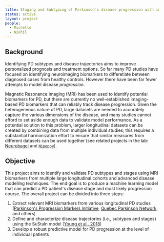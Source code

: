 ```yaml
---
title: Staging and Subtyping of Parkinson's disease progression with imaging biomarkers
status: active
layout: project
people:
  - Michelle
  - Nikhil
---
```


## Background

Identifying PD subtypes and disease trajectories aims to improve personalized prognosis and treatment options. So far many PD studies have focused on identifying neuroimaging biomarkers to differetiate between diagnosed cases from healthy controls. However there have been far fewer attempts to model disease _progression_.

Magnetic Resonance Imaging (MRI) has been used to identify potential biomarkers for PD, but there are currently no well-established imaging-based PD biomarkers that can reliably track disease progression. Given the heterogeneous nature of PD, large datasets are needed to accurately capture the various dimensions of the disease, and many studies cannot afford to set aside enough data to validate model performance. As a potential solution to this problem, larger longitudinal datasets can be created by combining data from multiple individual studies; this requires a substantial harmonization effort to ensure that similar measures from different datasets can be used together (see related projects in the lab: [Neurobagel](https://www.neurobagel.org/documentation/) and [`Nipoppy`](https://github.com/neurodatascience/Nipoppy)).

## Objective

This project aims to identify and validate PD subtypes and stages using MRI biomarkers from multiple large longitudinal cohorts and advanced disease modelling techniques. The end goal is to produce a machine learning model that can predict a PD patient's disease stage and most likely progression course. The overall project can be divided into three steps:

1. Extract relevant MRI biomarkers from various longitudinal PD studies ([Parkinson's Progression Markers Initiative](https://www.ppmi-info.org/), [Quebec Parkinson Network](https://rpq-qpn.ca/en/home/), and others)
2. Define and characterize disease trajectories (i.e., subtypes and stages) using the SuStaIn model ([Young et al., 2018](https://doi.org/10.1038/s41467-018-05892-0))
3. Develop a robust predictive model for PD progression at the level of individual patients
